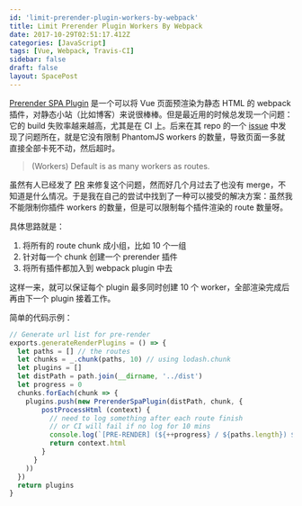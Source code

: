 ```yaml
---
id: 'limit-prerender-plugin-workers-by-webpack'
title: Limit Prerender Plugin Workers By Webpack
date: 2017-10-29T02:51:17.412Z
categories: [JavaScript]
tags: [Vue, Webpack, Travis-CI]
sidebar: false
draft: false
layout: SpacePost
---
```





[Prerender SPA Plugin](https://github.com/chrisvfritz/prerender-spa-plugin) 是一个可以将 Vue 页面预渲染为静态 HTML 的 webpack 插件，对静态小站（比如博客）来说很棒棒。但是最近用的时候总发现一个问题：它的 build 失败率越来越高，尤其是在 CI 上。后来在其 repo 的一个 [issue](https://github.com/chrisvfritz/prerender-spa-plugin/issues/53) 中发现了问题所在，就是它没有限制 PhantomJS workers 的数量，导致页面一多就直接全部卡死不动，然后超时。

> (Workers) Default is as many workers as routes.

虽然有人已经发了 [PR](https://github.com/chrisvfritz/prerender-spa-plugin/pull/55) 来修复这个问题，然而好几个月过去了也没有 merge，不知道是什么情况。于是我在自己的尝试中找到了一种可以接受的解决方案：虽然我不能限制你插件 workers 的数量，但是可以限制每个插件渲染的 route 数量呀。

具体思路就是：

1. 将所有的 route chunk 成小组，比如 10 个一组
2. 针对每一个 chunk 创建一个 prerender 插件
3. 将所有插件都加入到 webpack plugin 中去

这样一来，就可以保证每个 plugin 最多同时创建 10 个 worker，全部渲染完成后再由下一个 plugin 接着工作。

简单的代码示例：

```javascript
// Generate url list for pre-render
exports.generateRenderPlugins = () => {
  let paths = [] // the routes
  let chunks = _.chunk(paths, 10) // using lodash.chunk
  let plugins = []
  let distPath = path.join(__dirname, '../dist')
  let progress = 0
  chunks.forEach(chunk => {
    plugins.push(new PrerenderSpaPlugin(distPath, chunk, {
        postProcessHtml (context) {
          // need to log something after each route finish
          // or CI will fail if no log for 10 mins
          console.log(`[PRE-RENDER] (${++progress} / ${paths.length}) ${context.route}`)
          return context.html
        }
      }
    ))
  })
  return plugins
}
```
